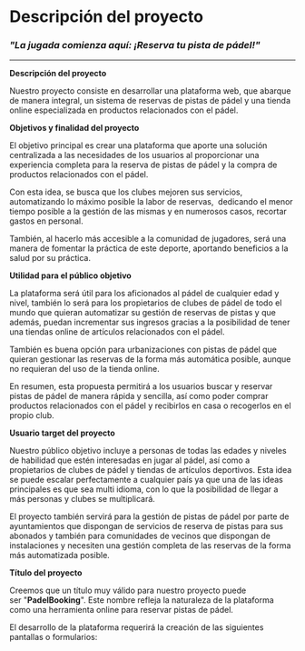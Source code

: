 # Descripción del proyecto

### *"La jugada comienza aquí: ¡Reserva tu pista de pádel!"*

---

**Descripción del proyecto**

Nuestro proyecto consiste en desarrollar una plataforma web, que abarque de manera integral, un sistema de reservas de pistas de pádel y una tienda online especializada en productos relacionados con el pádel.

**Objetivos y finalidad del proyecto**

El objetivo principal es crear una plataforma que aporte una solución centralizada a las necesidades de los usuarios al proporcionar una experiencia completa para la reserva de pistas de pádel y la compra de productos relacionados con el pádel.

Con esta idea, se busca que los clubes mejoren sus servicios, automatizando lo máximo posible la labor de reservas,  dedicando el menor tiempo posible a la gestión de las mismas y en numerosos casos, recortar gastos en personal.

También, al hacerlo más accesible a la comunidad de jugadores, será una manera de fomentar la práctica de este deporte, aportando beneficios a la salud por su práctica.

**Utilidad para el público objetivo**

La plataforma será útil para los aficionados al pádel de cualquier edad y nivel, también lo será para los propietarios de clubes de pádel de todo el mundo que quieran automatizar su gestión de reservas de pistas y que además, puedan incrementar sus ingresos gracias a la posibilidad de tener una tiendas online de artículos relacionados con el pádel.

También es buena opción para urbanizaciones con pistas de pádel que quieran gestionar las reservas de la forma más automática posible, aunque no requieran del uso de la tienda online.

En resumen, esta propuesta permitirá a los usuarios buscar y reservar pistas de pádel de manera rápida y sencilla, así como poder comprar productos relacionados con el pádel y recibirlos en casa o recogerlos en el propio club.

**Usuario target del proyecto**

Nuestro público objetivo incluye a personas de todas las edades y niveles de habilidad que estén interesadas en jugar al pádel, así como a propietarios de clubes de pádel y tiendas de artículos deportivos. Esta idea se puede escalar perfectamente a cualquier país ya que una de las ideas principales es que sea multi idioma, con lo que la posibilidad de llegar a más personas y clubes se multiplicará.

El proyecto también servirá para la gestión de pistas de pádel por parte de ayuntamientos que dispongan de servicios de reserva de pistas para sus abonados y también para comunidades de vecinos que dispongan de instalaciones y necesiten una gestión completa de las reservas de la forma más automatizada posible.

**Título del proyecto**

Creemos que un título muy válido para nuestro proyecto puede ser "**PadelBooking**". Este nombre refleja la naturaleza de la plataforma como una herramienta online para reservar pistas de pádel.

El desarrollo de la plataforma requerirá la creación de las siguientes pantallas o formularios: